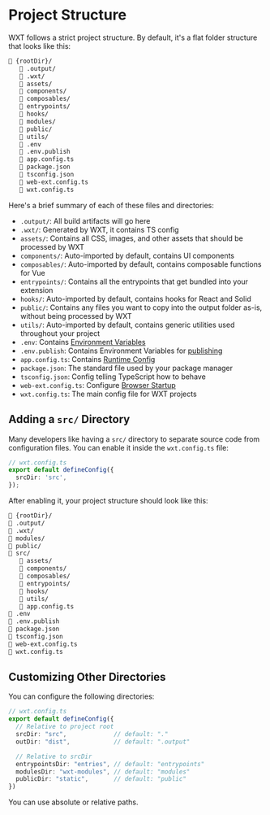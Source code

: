 # Project Structure

WXT follows a strict project structure. By default, it's a flat folder structure that looks like this:

<!-- prettier-ignore -->
```html
📂 {rootDir}/
   📁 .output/
   📁 .wxt/
   📁 assets/
   📁 components/
   📁 composables/
   📁 entrypoints/
   📁 hooks/
   📁 modules/
   📁 public/
   📁 utils/
   📄 .env
   📄 .env.publish
   📄 app.config.ts
   📄 package.json
   📄 tsconfig.json
   📄 web-ext.config.ts
   📄 wxt.config.ts
```

Here's a brief summary of each of these files and directories:

- `.output/`: All build artifacts will go here
- `.wxt/`: Generated by WXT, it contains TS config
- `assets/`: Contains all CSS, images, and other assets that should be processed by WXT
- `components/`: Auto-imported by default, contains UI components
- `composables/`: Auto-imported by default, contains composable functions for Vue
- `entrypoints/`: Contains all the entrypoints that get bundled into your extension
- `hooks/`: Auto-imported by default, contains hooks for React and Solid
- `public/`: Contains any files you want to copy into the output folder as-is, without being processed by WXT
- `utils/`: Auto-imported by default, contains generic utilities used throughout your project
- `.env`: Contains [Environment Variables](/guide/essentials/config/environment-variables)
- `.env.publish`: Contains Environment Variables for [publishing](/guide/essentials/publishing)
- `app.config.ts`: Contains [Runtime Config](/guide/essentials/config/runtime)
- `package.json`: The standard file used by your package manager
- `tsconfig.json`: Config telling TypeScript how to behave
- `web-ext.config.ts`: Configure [Browser Startup](/guide/essentials/config/browser-startup)
- `wxt.config.ts`: The main config file for WXT projects

## Adding a `src/` Directory

Many developers like having a `src/` directory to separate source code from configuration files. You can enable it inside the `wxt.config.ts` file:

```ts
// wxt.config.ts
export default defineConfig({
  srcDir: 'src',
});
```

After enabling it, your project structure should look like this:

<!-- prettier-ignore -->
```html
📂 {rootDir}/
📁 .output/
📁 .wxt/
📁 modules/
📁 public/
📂 src/
   📁 assets/
   📁 components/
   📁 composables/
   📁 entrypoints/
   📁 hooks/
   📁 utils/
   📄 app.config.ts
📄 .env
📄 .env.publish
📄 package.json
📄 tsconfig.json
📄 web-ext.config.ts
📄 wxt.config.ts
```

## Customizing Other Directories

You can configure the following directories:

<!-- prettier-ignore -->
```ts
// wxt.config.ts
export default defineConfig({
  // Relative to project root
  srcDir: "src",             // default: "."
  outDir: "dist",            // default: ".output"

  // Relative to srcDir
  entrypointsDir: "entries", // default: "entrypoints"
  modulesDir: "wxt-modules", // default: "modules"
  publicDir: "static",       // default: "public"
})
```

You can use absolute or relative paths.
